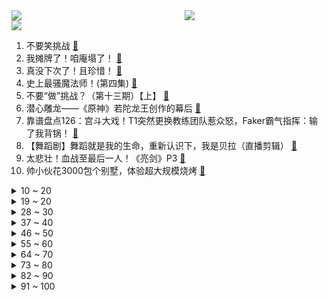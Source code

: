 <div >
	<a style="float:left;width:55%;" href = "https://github.com/anuraghazra/github-readme-stats">
	 <img src = "https://github-readme-stats.vercel.app/api?username=iuuuuuaena&theme=buefy&show_icons=true"/>
	</a>
	<a  style="float:right;width:45%" href = "https://github.com/anuraghazra/github-readme-stats">
	 <img  src="https://github-readme-stats.vercel.app/api/top-langs/?username=anuraghazra&layout=compact"/>
	</a>
	</div>

[![](https://img.shields.io/badge/jxd-@jxdgogogo.xyz-yellowgreen.svg)](https://www.jxdgogogo.xyz)<br>
1. 不要笑挑战 [:link:](//www.bilibili.com/video/BV1VB4y1K7eL) <br>
2. 我摊牌了！咱庵塌了！ [:link:](//www.bilibili.com/video/BV1GU4y137eA) <br>
3. 真没下次了！且珍惜！ [:link:](//www.bilibili.com/video/BV1dU4y137x2) <br>
4. 史上最骚魔法师！(第四集) [:link:](//www.bilibili.com/video/BV1Tq4y1W7jr) <br>
5. 不要“做”挑战？（第十三期）【上】 [:link:](//www.bilibili.com/video/BV1iM4y1K7DH) <br>
6. 潜心雕龙——《原神》若陀龙王创作的幕后 [:link:](//www.bilibili.com/video/BV1S54y1n7kz) <br>
7. 靠谱盘点126：宫斗大戏！T1突然更换教练团队惹众怒，Faker霸气指挥：输了我背锅！ [:link:](//www.bilibili.com/video/BV1mX4y1w7Kv) <br>
8. 【舞蹈剧】舞蹈就是我的生命，重新认识下，我是贝拉（直播剪辑） [:link:](//www.bilibili.com/video/BV1oo4y1X7Ca) <br>
9. 太悲壮！血战至最后一人！《亮剑》P3 [:link:](//www.bilibili.com/video/BV1aw411d7o7) <br>
10. 帅小伙花3000包个别墅，体验超大规模烧烤 [:link:](//www.bilibili.com/video/BV1zb4y1k7vQ) <br>
<details>
<summary>10 ~ 20</summary>

11. 南方碳水浓度爆表的早餐！10元超大款，北方人直接爽翻！ [:link:](//www.bilibili.com/video/BV1XB4y1N7jh) <br>
12. 全方位打脸《你微笑时很美》，我从来没见过这么垃圾的电视剧! [:link:](//www.bilibili.com/video/BV1V64y1t7t3) <br>
13. 【50W纪念】谢 谢 ——嘉心糖们有句话想对你们说。。。 [:link:](//www.bilibili.com/video/BV1L64y1z7Df) <br>
14. 漫展上这种cos保安都追着拍照 镇魂街2.5米许褚 [:link:](//www.bilibili.com/video/BV1ro4y1X7DQ) <br>
15. 课 堂 请 勿 对 对 子【第二季2】写给抑郁的诗 [:link:](//www.bilibili.com/video/BV1NV411s75y) <br>
16. 大家好，我是声优津田健次郎，听说中国的大家喜欢叫我“津叔”？ [:link:](//www.bilibili.com/video/BV1qw411d7cV) <br>
17. 大家好，这里就是bilibili的世界吗？初来乍到，请多关照哦～ [:link:](//www.bilibili.com/video/BV1qw411d7a8) <br>
18. 买 瓜 大 队 [:link:](//www.bilibili.com/video/BV1CU4y137FJ) <br>
19. 如何用蘑菇怪击败盖亚！ [:link:](//www.bilibili.com/video/BV1b44y127QP) <br>
</details>
<details>
<summary>19 ~ 20</summary>

20. 课本里的深情诗人，网络上的“第一渣男”。这是真的吗？ [:link:](//www.bilibili.com/video/BV1Sb4y1k7Bd) <br>
21. 《内 向 顾 客》 [:link:](//www.bilibili.com/video/BV1Wv411n7FK) <br>
22. 当 代 毕 业 生 生 存 现 状 [:link:](//www.bilibili.com/video/BV13v411n7W9) <br>
23. 【红警模仿】好家伙，一人把苏军给学明白了！ [:link:](//www.bilibili.com/video/BV1ro4y1X7UW) <br>
24. 正常人谁玩这种模拟器？ [:link:](//www.bilibili.com/video/BV1aq4y1W7FQ) <br>
25. 猫咪肠粉一口一个 [:link:](//www.bilibili.com/video/BV1LL411H7q2) <br>
26. 在外网下载到奇怪的海绵宝宝游戏，半夜玩后悔了！ [:link:](//www.bilibili.com/video/BV1YV411H7rR) <br>
27. 搞什么都行，千万别搞“严肃游戏”！ [:link:](//www.bilibili.com/video/BV1t44y1275L) <br>
28. 神舟行，我看行！ [:link:](//www.bilibili.com/video/BV1CB4y1N7Sg) <br>
</details>
<details>
<summary>28 ~ 30</summary>

29. 警惕！涉党史辟谣榜发布，这些都是假的！ [:link:](//www.bilibili.com/video/BV1Wb4y1k7xh) <br>
30. 全球唯一米其林 百万小电视 一口咬下去我的号还在吗 [:link:](//www.bilibili.com/video/BV1jM4y1K765) <br>
31. 小伙一个月挑战喝完一万瓶水，竟然还中了大奖？ [:link:](//www.bilibili.com/video/BV1uU4y1G7Jo) <br>
32. 【STN快报第五季46】言出法随，大口四方 [:link:](//www.bilibili.com/video/BV1Tq4y1W7vM) <br>
33. 【以衣换衣】BW现场换掉美少女的衣服！？ [:link:](//www.bilibili.com/video/BV1RB4y1N7T6) <br>
34. 【时代少年团】TNT卧室僵尸游戏 [:link:](//www.bilibili.com/video/BV1Yq4y1W7sy) <br>
35. 【4K治愈】真实存在的动漫场景，在新疆！《伊犁的童话II：鹰的国》 [:link:](//www.bilibili.com/video/BV1Hv411n7oc) <br>
36. 后怕！为了救流浪猫，差点让自家猫染上猫瘟！ [:link:](//www.bilibili.com/video/BV1a64y1z7pW) <br>
37. 30W日元挑战PS5超级扭蛋机！究竟能得到什么豪华奖品呢！ [:link:](//www.bilibili.com/video/BV1wg411M7Gn) <br>
</details>
<details>
<summary>37 ~ 40</summary>

38. 《仅 粉 丝 可 见 的 深 情》：他被迫生了孩子。 [:link:](//www.bilibili.com/video/BV1io4y1D7hc) <br>
39. 评分7.4！迪迦变渣男？情债大古还？重看迪迦奥特曼剧场版《最终圣战》！ [:link:](//www.bilibili.com/video/BV1sf4y1j7oU) <br>
40. 【周深宝藏新歌】清透仙音+戏腔吟唱 剑网3《江湖缘起》梦幻联动太绝了！ [:link:](//www.bilibili.com/video/BV16L411H79o) <br>
41. 我以后再也不读圆周率了。。。哭了，再也不敢了... [:link:](//www.bilibili.com/video/BV1Qw411d7Yd) <br>
42. 装成小学生去折磨骗子，把骗子气坏了，要报警抓我 [:link:](//www.bilibili.com/video/BV1H54y1E7B1) <br>
43. 【泠鸢/hanser】《时光代理人》ED-翻唱，红眼睛和金眼睛的人哦都小心点 [:link:](//www.bilibili.com/video/BV19h41167ay) <br>
44. 卖瓜老板无伤通关刘华强 [:link:](//www.bilibili.com/video/BV1vU4y137Ti) <br>
45. 民间小伙为了完成儿时的梦想手机拍摄原创武侠短片《五郎八卦棍》 [:link:](//www.bilibili.com/video/BV1j44y127rM) <br>
46. 【神经病剧场】被 玩 坏 的 泛 哥 哥 ！ [:link:](//www.bilibili.com/video/BV1dh41167Rb) <br>
</details>
<details>
<summary>46 ~ 50</summary>

47. 金枪鱼现抓现吃，漠叔来西沙受渔民夹道欢迎，纷纷拿出海鲜 [:link:](//www.bilibili.com/video/BV1F54y1H7eW) <br>
48. 巨头们正在慢慢剥夺你维修的权利【差评君】 [:link:](//www.bilibili.com/video/BV1y54y1n7X6) <br>
49. 事事难预料 [:link:](//www.bilibili.com/video/BV15B4y1K7gL) <br>
50. 拉肚子的时候腹部为什么会翻江倒海的痛！ [:link:](//www.bilibili.com/video/BV1nw411978c) <br>
51. 三十句话，就揭穿她的真面目！梗背后的真实故事【万恶之源03】 [:link:](//www.bilibili.com/video/BV1YV411H7JQ) <br>
52. 我要酸了，我开始酸了，我已经在酸了… [:link:](//www.bilibili.com/video/BV1oo4y1X721) <br>
53. 卧槽...是哪个鬼才教你这么剪视频的? [:link:](//www.bilibili.com/video/BV1k54y1n7qb) <br>
54. 差亿点我就过了... [:link:](//www.bilibili.com/video/BV1qw411d7Sf) <br>
55. 《骂 粉 丝》 [:link:](//www.bilibili.com/video/BV1Qb4y1k7By) <br>
</details>
<details>
<summary>55 ~ 60</summary>

56. 九岁的我还没有读书，在家给弟弟沏奶粉 [:link:](//www.bilibili.com/video/BV1H64y1z7hs) <br>
57. 个人毕业动画作品《赤星》 [:link:](//www.bilibili.com/video/BV1qM4y1K7jq) <br>
58. 【内鬼对线】暑假里学校最大的谎言 [:link:](//www.bilibili.com/video/BV1Ww41197Vo) <br>
59. 《电 竞 春 碗》 [:link:](//www.bilibili.com/video/BV1W44y127jj) <br>
60. 【热男】四大旗舰手机横评：冲出重重阻挠，华为无愧机皇！ [:link:](//www.bilibili.com/video/BV11q4y1W7ci) <br>
61. 《有点衰》原神玩家倒霉图鉴 [:link:](//www.bilibili.com/video/BV1TP4y147GE) <br>
62. 刘华强49秒无伤速通水果摊 [:link:](//www.bilibili.com/video/BV1NU4y1G7Yj) <br>
63. 【战双帕弥什】国际服CG首次放出丨殊途（Different Routes） [:link:](//www.bilibili.com/video/BV1KL411H7JE) <br>
64. 全球唯一全通此关的玩家！为了过关我一夜没睡觉！ [:link:](//www.bilibili.com/video/BV1G64y1z7g8) <br>
</details>
<details>
<summary>64 ~ 70</summary>

65. 载入电竞史册！女主一刀砍爆满血基地！就问还有谁！！吐槽《你微笑时很美》大结局！！ [:link:](//www.bilibili.com/video/BV12o4y1X7uu) <br>
66. 这游戏玩的就离谱！！ [:link:](//www.bilibili.com/video/BV1HK4y1u7vS) <br>
67. 珊瑚不是石头吗？为什么会打架？ [:link:](//www.bilibili.com/video/BV1oo4y1X7di) <br>
68. 试吃巨型八爪鱼，触角比我手臂还粗，用自制咖喱酱煮，超赞 [:link:](//www.bilibili.com/video/BV16y4y1T7FW) <br>
69. 老夫老妻的日常（第九十九期） [:link:](//www.bilibili.com/video/BV1Eq4y1W7ug) <br>
70. 军 备 竞 赛 [:link:](//www.bilibili.com/video/BV1wv411n77W) <br>
71. 又有傻子，但我不说是谁 [:link:](//www.bilibili.com/video/BV1nL411H7dx) <br>
72. 帅小伙继续卧薪尝胆，怒肝出史上最强葫芦娃续集 [:link:](//www.bilibili.com/video/BV1Av411n7Q2) <br>
73. 今天，教tony老师重新做人！ [:link:](//www.bilibili.com/video/BV1NL411H7GE) <br>
</details>
<details>
<summary>73 ~ 80</summary>

74. 破产老板自述：10000块一天的收入，也经不起数百个流浪汉吃住 [:link:](//www.bilibili.com/video/BV1nq4y1W7pq) <br>
75. 当整个MC世界被铺满「基岩迷宫！」 [:link:](//www.bilibili.com/video/BV1Ev411n7bN) <br>
76. 【打泥泥】因为一桩悬案，你来到红教堂…迎接你的却是噩梦！ [:link:](//www.bilibili.com/video/BV1c44y1B71x) <br>
77. 爆火某音的“拉丝零食”究竟是智商税还是真好吃？ [:link:](//www.bilibili.com/video/BV1P64y1t7vG) <br>
78. 《可露希尔的秘密档案》07话：非常看重共事者的贸易站！ [:link:](//www.bilibili.com/video/BV1Xf4y1L7rF) <br>
79. 夜食记开张，沉浸式深夜炸串！ [:link:](//www.bilibili.com/video/BV1HL411H7mv) <br>
80. 刘浩存：为什么你这次有错？ [:link:](//www.bilibili.com/video/BV17q4y1W7Fc) <br>
81. 【4K60FPS】周杰伦《以父之名 》核能现场！天神下凡！ [:link:](//www.bilibili.com/video/BV1rw411d76c) <br>
82. ♥  医   者   仁   心  ♥ [:link:](//www.bilibili.com/video/BV1a64y1z7nm) <br>
</details>
<details>
<summary>82 ~ 90</summary>

83. 诱骗欺压？女网红爆锤吴X凡，揭露明星选秀另类招聘乱象【牛顿】 [:link:](//www.bilibili.com/video/BV1Sh41167fe) <br>
84. 我居然被困在“梦境”里了！ [:link:](//www.bilibili.com/video/BV1AV411s7b6) <br>
85. 当五个人共用一具身体 [:link:](//www.bilibili.com/video/BV1Sh41167oa) <br>
86. 【全网最全】20个Safari浏览器隐藏绝技，你未必全知道！！！ [:link:](//www.bilibili.com/video/BV1L64y1t7ks) <br>
87. 当我的世界石头全部消失？！ [:link:](//www.bilibili.com/video/BV15q4y1W7yS) <br>
88. 【赛尔号怀旧服】时隔十年，当你重新打开赛尔号...... [:link:](//www.bilibili.com/video/BV1564y1z7pW) <br>
89. 脑花也能吃？自制一道酸辣烤脑花，弥补这么多年错过的一道美食 [:link:](//www.bilibili.com/video/BV1Wq4y1W74M) <br>
90. 【明日方舟】凯 尔 西 摇 摇 [:link:](//www.bilibili.com/video/BV1oh41167fQ) <br>
91. 【联通/电信/移动】极乐净土 [:link:](//www.bilibili.com/video/BV1fV411H7Vt) <br>
</details>
<details>
<summary>91 ~ 100</summary>

92. 代入感很强，已经开始拽了|刘宇210716发布会into the fire 直拍 [:link:](//www.bilibili.com/video/BV1nK4y1u7LT) <br>
93. 一盘销魂爆汁烤肉！外焦里嫩直冒油，人均30吃懵了！！ [:link:](//www.bilibili.com/video/BV1V64y1z7Gv) <br>
94. 《 轴 》 [:link:](//www.bilibili.com/video/BV16w411d7Gy) <br>
95. 你真的了解加拿大电鳗嘛？ [:link:](//www.bilibili.com/video/BV1to4y1D7G3) <br>
96. 缺 德 [:link:](//www.bilibili.com/video/BV1yL411H77X) <br>
97. 王刚牌火锅料煮6斤鲜毛肚下锅，边涮边吃四伯爷连说安逸 [:link:](//www.bilibili.com/video/BV1Kq4y1W7KJ) <br>
98. 够 惊 喜 吗 ？ [:link:](//www.bilibili.com/video/BV1Fb4y1C7Qi) <br>
99. 我要看什么？！ [:link:](//www.bilibili.com/video/BV18o4y1D7K3) <br>
100. 【鹿乃】中文翻唱《起风了》 [:link:](//www.bilibili.com/video/BV1py4y1T7L8) <br>
</details>
